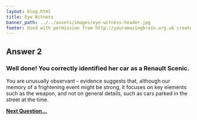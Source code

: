 ```yaml
---
layout: blog.html
title: Eye Witness
banner_path: ../../assets/images/eye-witness-header.jpg
footer: Used with permission from http://youramazingbrain.org.uk created by At-Bristol Science centre
---
```


## Answer 2

### Well done! You correctly identified her car as a Renault Scenic.

You are unusually observant - evidence suggests that, although our memory of a frightening event might be strong, it focuses on key elements such as the weapon, and not on general details, such as cars parked in the street at the time.

[**Next Question...**](page7)
